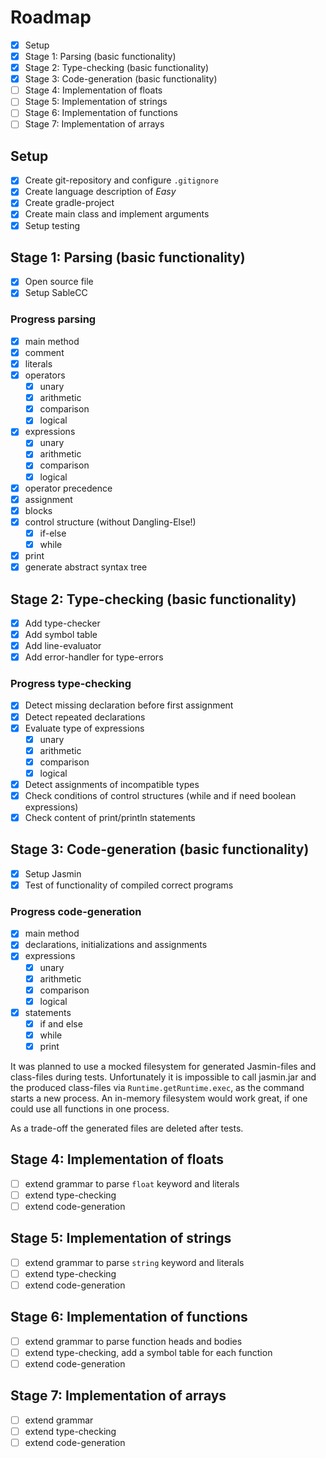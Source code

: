 # Roadmap
- [x] Setup
- [x] Stage 1: Parsing (basic functionality)
- [x] Stage 2: Type-checking (basic functionality)
- [x] Stage 3: Code-generation (basic functionality)
- [ ] Stage 4: Implementation of floats
- [ ] Stage 5: Implementation of strings
- [ ] Stage 6: Implementation of functions
- [ ] Stage 7: Implementation of arrays

## Setup
- [x] Create git-repository and configure `.gitignore`
- [x] Create language description of _Easy_
- [x] Create gradle-project
- [x] Create main class and implement arguments
- [x] Setup testing

## Stage 1: Parsing (basic functionality)
- [x] Open source file
- [x] Setup SableCC
### Progress parsing
- [x] main method
- [x] comment
- [x] literals
- [x] operators
  - [x] unary
  - [x] arithmetic
  - [x] comparison
  - [x] logical
- [x] expressions
  - [x] unary
  - [x] arithmetic
  - [x] comparison
  - [x] logical
- [x] operator precedence
- [x] assignment
- [x] blocks
- [x] control structure (without Dangling-Else!)
  - [x] if-else
  - [x] while
- [x] print
- [x] generate abstract syntax tree

## Stage 2: Type-checking (basic functionality)
- [x] Add type-checker
- [x] Add symbol table
- [x] Add line-evaluator
- [x] Add error-handler for type-errors
### Progress type-checking
- [x] Detect missing declaration before first assignment
- [x] Detect repeated declarations
- [x] Evaluate type of expressions
  - [x] unary
  - [x] arithmetic
  - [x] comparison
  - [x] logical
- [x] Detect assignments of incompatible types
- [x] Check conditions of control structures (while and if need boolean expressions)
- [x] Check content of print/println statements

## Stage 3: Code-generation (basic functionality)
- [x] Setup Jasmin
- [x] Test of functionality of compiled correct programs
### Progress code-generation
- [x] main method
- [x] declarations, initializations and assignments
- [x] expressions
  - [x] unary
  - [x] arithmetic
  - [x] comparison
  - [x] logical
- [x] statements
  - [x] if and else
  - [x] while
  - [x] print
  
It was planned to use a mocked filesystem for generated Jasmin-files and class-files during tests.
Unfortunately it is impossible to call jasmin.jar and the produced class-files via `Runtime.getRuntime.exec`, as the command starts a new process.
An in-memory filesystem would work great, if one could use all functions in one process.

As a trade-off the generated files are deleted after tests.  
    
## Stage 4: Implementation of floats
- [ ] extend grammar to parse `float` keyword and literals
- [ ] extend type-checking
- [ ] extend code-generation

## Stage 5: Implementation of strings
- [ ] extend grammar to parse `string` keyword and literals
- [ ] extend type-checking
- [ ] extend code-generation

## Stage 6: Implementation of functions
- [ ] extend grammar to parse function heads and bodies
- [ ] extend type-checking, add a symbol table for each function
- [ ] extend code-generation

## Stage 7: Implementation of arrays
- [ ] extend grammar
- [ ] extend type-checking
- [ ] extend code-generation

